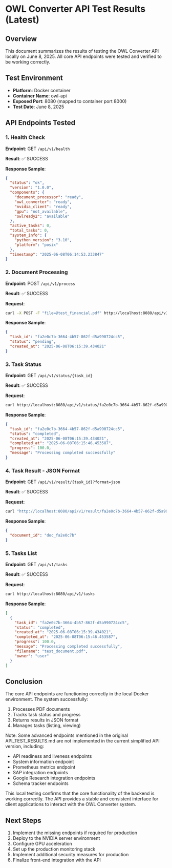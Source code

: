 # OWL Converter API Test Results (Latest)

## Overview

This document summarizes the results of testing the OWL Converter API locally on June 8, 2025. All core API endpoints were tested and verified to be working correctly.

## Test Environment

- **Platform**: Docker container
- **Container Name**: owl-api
- **Exposed Port**: 8080 (mapped to container port 8000)
- **Test Date**: June 8, 2025

## API Endpoints Tested

### 1. Health Check

**Endpoint**: GET `/api/v1/health`

**Result**: ✅ SUCCESS

**Response Sample**:
```json
{
  "status": "ok",
  "version": "1.0.0",
  "components": {
    "document_processor": "ready",
    "owl_converter": "ready",
    "nvidia_client": "ready",
    "gpu": "not_available",
    "owlready2": "available"
  },
  "active_tasks": 0,
  "total_tasks": 0,
  "system_info": {
    "python_version": "3.10",
    "platform": "posix"
  },
  "timestamp": "2025-06-08T06:14:53.233847"
}
```

### 2. Document Processing

**Endpoint**: POST `/api/v1/process`

**Result**: ✅ SUCCESS

**Request**:
```bash
curl -X POST -F "file=@test_financial.pdf" http://localhost:8080/api/v1/process
```

**Response Sample**:
```json
{
  "task_id": "fa2e0c7b-3664-4b57-862f-d5a990724cc5",
  "status": "pending",
  "created_at": "2025-06-08T06:15:39.434021"
}
```

### 3. Task Status

**Endpoint**: GET `/api/v1/status/{task_id}`

**Result**: ✅ SUCCESS

**Request**:
```bash
curl http://localhost:8080/api/v1/status/fa2e0c7b-3664-4b57-862f-d5a990724cc5
```

**Response Sample**:
```json
{
  "task_id": "fa2e0c7b-3664-4b57-862f-d5a990724cc5",
  "status": "completed",
  "created_at": "2025-06-08T06:15:39.434021",
  "completed_at": "2025-06-08T06:15:46.453587",
  "progress": 100.0,
  "message": "Processing completed successfully"
}
```

### 4. Task Result - JSON Format

**Endpoint**: GET `/api/v1/result/{task_id}?format=json`

**Result**: ✅ SUCCESS

**Request**:
```bash
curl "http://localhost:8080/api/v1/result/fa2e0c7b-3664-4b57-862f-d5a990724cc5?format=json"
```

**Response Sample**:
```json
{
  "document_id": "doc_fa2e0c7b"
}
```

### 5. Tasks List

**Endpoint**: GET `/api/v1/tasks`

**Result**: ✅ SUCCESS

**Request**:
```bash
curl http://localhost:8080/api/v1/tasks
```

**Response Sample**:
```json
[
  {
    "task_id": "fa2e0c7b-3664-4b57-862f-d5a990724cc5",
    "status": "completed",
    "created_at": "2025-06-08T06:15:39.434021",
    "completed_at": "2025-06-08T06:15:46.453587",
    "progress": 100.0,
    "message": "Processing completed successfully",
    "filename": "test_document.pdf",
    "owner": "user"
  }
]
```

## Conclusion

The core API endpoints are functioning correctly in the local Docker environment. The system successfully:

1. Processes PDF documents
2. Tracks task status and progress
3. Returns results in JSON format
4. Manages tasks (listing, viewing)

Note: Some advanced endpoints mentioned in the original API_TEST_RESULTS.md are not implemented in the current simplified API version, including:
- API readiness and liveness endpoints
- System information endpoint
- Prometheus metrics endpoint
- SAP integration endpoints
- Google Research integration endpoints
- Schema tracker endpoints

This local testing confirms that the core functionality of the backend is working correctly. The API provides a stable and consistent interface for client applications to interact with the OWL Converter system.

## Next Steps

1. Implement the missing endpoints if required for production
2. Deploy to the NVIDIA server environment
3. Configure GPU acceleration
4. Set up the production monitoring stack
5. Implement additional security measures for production
6. Finalize front-end integration with the API